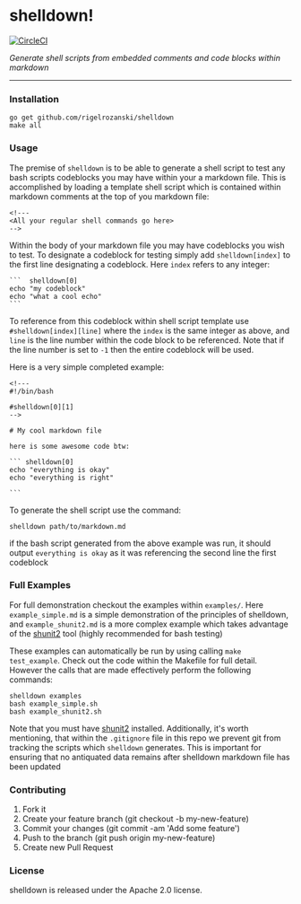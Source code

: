 # shelldown!

[![CircleCI](https://circleci.com/gh/rigelrozanski/shelldown.svg?style=svg)](https://circleci.com/gh/rigelrozanski/shelldown)

_Generate shell scripts from embedded comments and code blocks within markdown_

---


### Installation
```
go get github.com/rigelrozanski/shelldown
make all
```

### Usage

The premise of `shelldown` is to be able to generate a shell script
to test any bash scripts codeblocks you may have within your a markdown file. 
This is accomplished by loading a template shell script which is contained within
markdown comments at the top of you markdown file:

```
<!---
<All your regular shell commands go here>
-->
```

Within the body of your markdown file you may have codeblocks you wish to test.
To designate a codeblock for testing simply add `shelldown[index]` to the first line
designating a codeblock. Here `index` refers to any integer:

``````  
```  shelldown[0]
echo "my codeblock"
echo "what a cool echo"
```
``````

To reference from this codeblock within shell script template use
`#shelldown[index][line]` where the `index` is the same integer as above, and
`line` is the line number within the code block to be referenced. Note that if 
the line number is set to `-1` then the entire codeblock will be used.

Here is a very simple completed example:

``````
<!---
#!/bin/bash

#shelldown[0][1]
-->

# My cool markdown file

here is some awesome code btw:

``` shelldown[0]
echo "everything is okay"
echo "everything is right"

```
``````

To generate the shell script use the command:

```
shelldown path/to/markdown.md
```

if the bash script generated from the above example was run, it should output
`everything is okay` as it was referencing the second line the first codeblock


### Full Examples

For full demonstration checkout the examples within `examples/`.  Here
`example_simple.md` is a simple demonstration of the principles of shelldown,
and `example_shunit2.md` is a more complex example which takes advantage of the
[shunit2](https://github.com/kward/shunit2) tool (highly recommended for bash
testing)

These examples can automatically be run by using calling `make test_example`. 
Check out the code within the Makefile for full detail. However the calls that 
are made effectively perform the following commands:

```
shelldown examples
bash example_simple.sh
bash example_shunit2.sh
```

Note that you must have [shunit2](https://github.com/kward/shunit2) installed.
Additionally, it's worth mentioning, that within the `.gitignore` file in this 
repo we prevent git from tracking the scripts which `shelldown` generates. 
This is important for ensuring that no antiquated data remains after shelldown 
markdown file has been updated  
 
### Contributing

1. Fork it
2. Create your feature branch (git checkout -b my-new-feature)
3. Commit your changes (git commit -am 'Add some feature')
4. Push to the branch (git push origin my-new-feature)
5. Create new Pull Request

### License

shelldown is released under the Apache 2.0 license.
